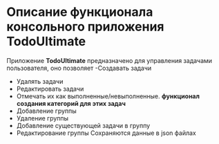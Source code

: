 # Описание функционала консольного приложения TodoUltimate
Приложение **TodoUltimate** предназначено для управления задачами пользователя, оно позволяет 
-Создавать задачи 
- Удалять задачи 
- Редактировать задачи
- Отмечать их как выполненные/невыполненные. 
**функционал создания категорий для этих задач** 
- Добавление группы
- Удаление группы
- Добавление существующей задачи в группу
- Редактирование группы
Сохраняются данные в json файлах
